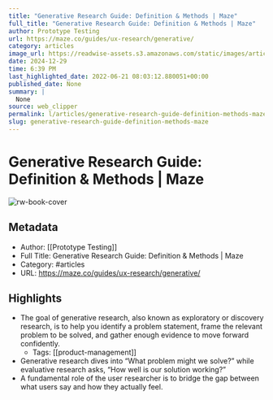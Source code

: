 ```yaml
---
title: "Generative Research Guide: Definition & Methods | Maze"
full_title: "Generative Research Guide: Definition & Methods | Maze"
author: Prototype Testing
url: https://maze.co/guides/ux-research/generative/
category: articles
image_url: https://readwise-assets.s3.amazonaws.com/static/images/article1.be68295a7e40.png
date: 2024-12-29
time: 6:39 PM
last_highlighted_date: 2022-06-21 08:03:12.880051+00:00
published_date: None
summary: |
  None
source: web_clipper
permalink: l/articles/generative-research-guide-definition-methods-maze
slug: generative-research-guide-definition-methods-maze
---
```

# Generative Research Guide: Definition & Methods | Maze

![rw-book-cover](https://readwise-assets.s3.amazonaws.com/static/images/article1.be68295a7e40.png)

## Metadata
- Author: [[Prototype Testing]]
- Full Title: Generative Research Guide: Definition & Methods | Maze
- Category: #articles
- URL: https://maze.co/guides/ux-research/generative/

## Highlights
- The goal of generative research, also known as exploratory or discovery research, is to help you identify a problem statement, frame the relevant problem to be solved, and gather enough evidence to move forward confidently.
    - Tags: [[product-management]] 
- Generative research dives into “What problem might we solve?” while evaluative research asks, “How well is our solution working?”
- A fundamental role of the user researcher is to bridge the gap between what users say and how they actually feel.


